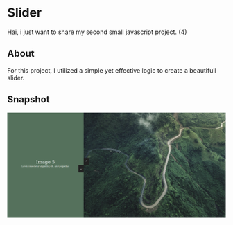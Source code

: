 # Slider
Hai, i just want to share my second small javascript project. (4)

## About
For this project, I utilized a simple yet effective logic to create a beautifull slider.


## Snapshot
![Snapshot photo](https://github.com/urvangibran/slider/blob/main/snapshot.png?raw=true)
